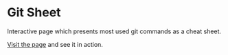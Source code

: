 # Git Sheet

Interactive page which presents most used git commands as a cheat sheet.

[Visit the page](https://dundalek.com/interactive-git-cheat-sheet/) and see it in action.
